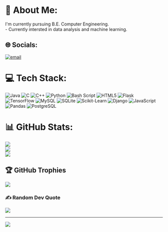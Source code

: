 # 💫 About Me:
I'm currently pursuing B.E. Computer Engineering.<br>- Currently intersted in data analysis and machine learning. 


## 🌐 Socials:
[![email](https://img.shields.io/badge/Email-D14836?logo=gmail&logoColor=white)](mailto:shubhashishkarki@gmail.com) 

# 💻 Tech Stack:
![Java](https://img.shields.io/badge/java-%23ED8B00.svg?style=for-the-badge&logo=openjdk&logoColor=white) ![C](https://img.shields.io/badge/c-%2300599C.svg?style=for-the-badge&logo=c&logoColor=white) ![C++](https://img.shields.io/badge/c++-%2300599C.svg?style=for-the-badge&logo=c%2B%2B&logoColor=white) ![Python](https://img.shields.io/badge/python-3670A0?style=for-the-badge&logo=python&logoColor=ffdd54) ![Bash Script](https://img.shields.io/badge/bash_script-%23121011.svg?style=for-the-badge&logo=gnu-bash&logoColor=white) ![HTML5](https://img.shields.io/badge/html5-%23E34F26.svg?style=for-the-badge&logo=html5&logoColor=white) ![Flask](https://img.shields.io/badge/flask-%23000.svg?style=for-the-badge&logo=flask&logoColor=white) ![TensorFlow](https://img.shields.io/badge/TensorFlow-%23FF6F00.svg?style=for-the-badge&logo=TensorFlow&logoColor=white) ![MySQL](https://img.shields.io/badge/mysql-4479A1.svg?style=for-the-badge&logo=mysql&logoColor=white) ![SQLite](https://img.shields.io/badge/sqlite-%2307405e.svg?style=for-the-badge&logo=sqlite&logoColor=white) ![Scikit-Learn](https://img.shields.io/badge/scikit--learn-F7931E.svg?style=for-the-badge&logo=scikit-learn&logoColor=white) ![Django](https://img.shields.io/badge/django-092E20.svg?style=for-the-badge&logo=django&logoColor=white) ![JavaScript](https://img.shields.io/badge/javascript-F7DF1E.svg?style=for-the-badge&logo=javascript&logoColor=black) ![Pandas](https://img.shields.io/badge/pandas-150458.svg?style=for-the-badge&logo=pandas&logoColor=white) ![PostgreSQL](https://img.shields.io/badge/postgresql-336791.svg?style=for-the-badge&logo=postgresql&logoColor=white)




# 📊 GitHub Stats:
![](https://github-readme-stats.vercel.app/api?username=Shubhashish-Karki&theme=dark&hide_border=true&include_all_commits=true&count_private=true)<br/>
![](https://github-readme-streak-stats.herokuapp.com/?user=Shubhashish-Karki&theme=dark&hide_border=true)<br/>
![](https://github-readme-stats.vercel.app/api/top-langs/?username=Shubhashish-Karki&theme=dark&hide_border=true&include_all_commits=true&count_private=true&layout=compact)

## 🏆 GitHub Trophies
![](https://github-profile-trophy.vercel.app/?username=Shubhashish-Karki&theme=radical&no-frame=false&no-bg=false&margin-w=4)

### ✍️ Random Dev Quote
![](https://quotes-github-readme.vercel.app/api?type=horizontal&theme=radical)

---
[![](https://visitcount.itsvg.in/api?id=Shubhashish-Karki&icon=0&color=3)](https://visitcount.itsvg.in)

<!-- Proudly created with GPRM ( https://gprm.itsvg.in ) -->
